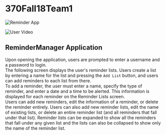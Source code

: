 # 370Fall18Team1

![Reminder App](https://i.imgur.com/xUlB13w.jpg)

![User Video](https://i.imgur.com/z78CTpM.gif)


## ReminderManager Application

Upon opening the application, users are prompted to enter a username and a password to login.  
The following screen displays the user's reminder lists. Users create a list by entering a name for the list and pressing the `Add List` button, and users can add reminders to each list from there.  
To add a reminder, the user must enter a name, specify the type of reminder, and enter a date and a time to be alerted. This information is displayed for each reminder on the Reminder Lists screen.  
Users can add new reminders, edit the information of a reminder, or delete the reminder entirely. Users can also add new reminder lists, edit the name of existing lists, or delete an entire reminder list (and all reminders that fall under that list).
Reminder lists can be expanded to show all the reminders that fall under any given list and the lists can also be collapsed to show only the name of the reminder list.
